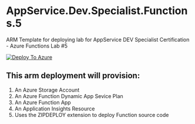 # AppService.Dev.Specialist.Functions.5
ARM Template for deploying lab for AppService DEV Specialist Certification - Azure Functions Lab #5

[![Deploy To Azure](https://aka.ms/deploytoazurebutton)](https://portal.azure.com/#create/Microsoft.Template/uri/https%3A%2F%2Fraw.githubusercontent.com%2Faghyad85%2FAzureFunctionConsumer%2Fmaster%2FlabFiles%2FAppService.Dev.Specialist.Functions.5%2Fazuredeploy.json
)

## This arm deployment will provision:

1.	An Azure Storage Account
2.	An Azure Function Dynamic App Sevice Plan
3.	An Azure Function App
4.	An Application Insights Resource
5. Uses the ZIPDEPLOY extension to deploy Function source code
